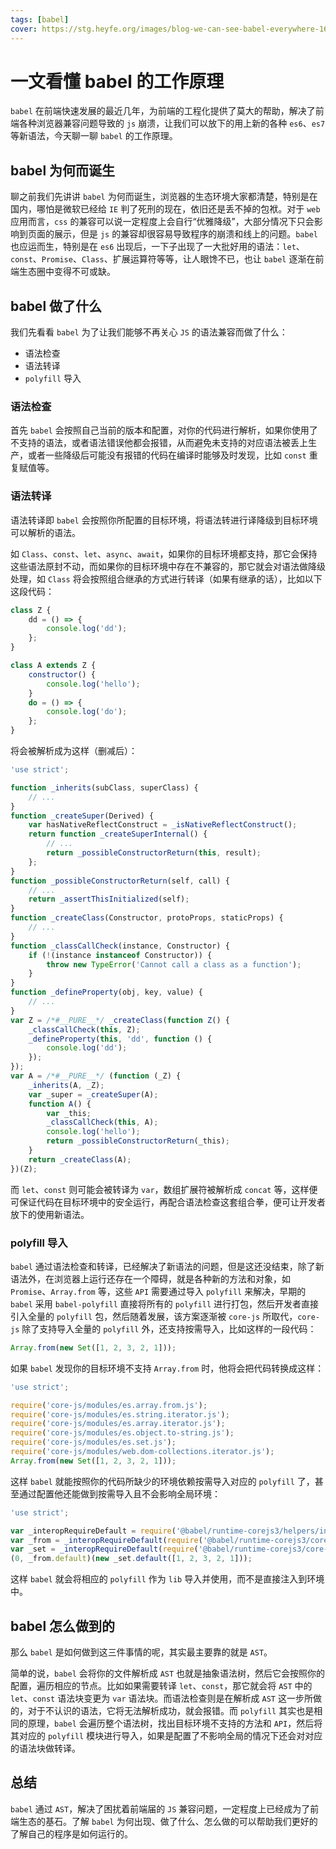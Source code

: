 ```yaml
---
tags: [babel]
cover: https://stg.heyfe.org/images/blog-we-can-see-babel-everywhere-1690811931000.png
---
```


# 一文看懂 babel 的工作原理

`babel` 在前端快速发展的最近几年，为前端的工程化提供了莫大的帮助，解决了前端各种浏览器兼容问题导致的 `js` 崩溃，让我们可以放下的用上新的各种 `es6`、`es7` 等新语法，今天聊一聊 `babel` 的工作原理。

## babel 为何而诞生

聊之前我们先讲讲 `babel` 为何而诞生，浏览器的生态环境大家都清楚，特别是在国内，哪怕是微软已经给 `IE` 判了死刑的现在，依旧还是丢不掉的包袱。对于 `web` 应用而言，`css` 的兼容可以说一定程度上会自行“优雅降级”，大部分情况下只会影响到页面的展示，但是 `js` 的兼容却很容易导致程序的崩溃和线上的问题。`babel` 也应运而生，特别是在 `es6` 出现后，一下子出现了一大批好用的语法：`let`、`const`、`Promise`、`Class`、扩展运算符等等，让人眼馋不已，也让 `babel` 逐渐在前端生态圈中变得不可或缺。

## babel 做了什么

我们先看看 `babel` 为了让我们能够不再关心 `JS` 的语法兼容而做了什么：

-   语法检查
-   语法转译
-   `polyfill` 导入

### 语法检查

首先 `babel` 会按照自己当前的版本和配置，对你的代码进行解析，如果你使用了不支持的语法，或者语法错误他都会报错，从而避免未支持的对应语法被丢上生产，或者一些降级后可能没有报错的代码在编译时能够及时发现，比如 `const` 重复赋值等。

### 语法转译

语法转译即 `babel` 会按照你所配置的目标环境，将语法转进行译降级到目标环境可以解析的语法。

如 `Class`、`const`、`let`、`async`、`await`，如果你的目标环境都支持，那它会保持这些语法原封不动，而如果你的目标环境中存在不兼容的，那它就会对语法做降级处理，如 `Class` 将会按照组合继承的方式进行转译（如果有继承的话），比如以下这段代码：

```js
class Z {
    dd = () => {
        console.log('dd');
    };
}

class A extends Z {
    constructor() {
        console.log('hello');
    }
    do = () => {
        console.log('do');
    };
}
```

将会被解析成为这样（删减后）：

```js
'use strict';

function _inherits(subClass, superClass) {
    // ...
}
function _createSuper(Derived) {
    var hasNativeReflectConstruct = _isNativeReflectConstruct();
    return function _createSuperInternal() {
        // ...
        return _possibleConstructorReturn(this, result);
    };
}
function _possibleConstructorReturn(self, call) {
    // ...
    return _assertThisInitialized(self);
}
function _createClass(Constructor, protoProps, staticProps) {
    // ...
}
function _classCallCheck(instance, Constructor) {
    if (!(instance instanceof Constructor)) {
        throw new TypeError('Cannot call a class as a function');
    }
}
function _defineProperty(obj, key, value) {
    // ...
}
var Z = /*#__PURE__*/ _createClass(function Z() {
    _classCallCheck(this, Z);
    _defineProperty(this, 'dd', function () {
        console.log('dd');
    });
});
var A = /*#__PURE__*/ (function (_Z) {
    _inherits(A, _Z);
    var _super = _createSuper(A);
    function A() {
        var _this;
        _classCallCheck(this, A);
        console.log('hello');
        return _possibleConstructorReturn(_this);
    }
    return _createClass(A);
})(Z);
```

而 `let`、`const` 则可能会被转译为 `var`，数组扩展符被解析成 `concat` 等，这样便可保证代码在目标环境中的安全运行，再配合语法检查这套组合拳，便可让开发者放下的使用新语法。

### polyfill 导入

`babel` 通过语法检查和转译，已经解决了新语法的问题，但是这还没结束，除了新语法外，在浏览器上运行还存在一个障碍，就是各种新的方法和对象，如 `Promise`、`Array.from` 等，这些 `API` 需要通过导入 `polyfill` 来解决，早期的 `babel` 采用 `babel-polyfill` 直接将所有的 `polyfill` 进行打包，然后开发者直接引入全量的 `polyfill` 包，然后随着发展，该方案逐渐被 `core-js` 所取代，`core-js` 除了支持导入全量的 `polyfill` 外，还支持按需导入，比如这样的一段代码：

```js
Array.from(new Set([1, 2, 3, 2, 1]));
```

如果 `babel` 发现你的目标环境不支持 `Array.from` 时，他将会把代码转换成这样：

```js
'use strict';

require('core-js/modules/es.array.from.js');
require('core-js/modules/es.string.iterator.js');
require('core-js/modules/es.array.iterator.js');
require('core-js/modules/es.object.to-string.js');
require('core-js/modules/es.set.js');
require('core-js/modules/web.dom-collections.iterator.js');
Array.from(new Set([1, 2, 3, 2, 1]));
```

这样 `babel` 就能按照你的代码所缺少的环境依赖按需导入对应的 `polyfill` 了，甚至通过配置他还能做到按需导入且不会影响全局环境：

```js
'use strict';

var _interopRequireDefault = require('@babel/runtime-corejs3/helpers/interopRequireDefault');
var _from = _interopRequireDefault(require('@babel/runtime-corejs3/core-js-stable/array/from'));
var _set = _interopRequireDefault(require('@babel/runtime-corejs3/core-js-stable/set'));
(0, _from.default)(new _set.default([1, 2, 3, 2, 1]));
```

这样 `babel` 就会将相应的 `polyfill` 作为 `lib` 导入并使用，而不是直接注入到环境中。

## babel 怎么做到的

那么 `babel` 是如何做到这三件事情的呢，其实最主要靠的就是 `AST`。

简单的说，`babel` 会将你的文件解析成 `AST` 也就是抽象语法树，然后它会按照你的配置，遍历相应的节点。比如如果需要转译 `let`、`const`，那它就会将 `AST` 中的 `let`、`const` 语法块变更为 `var` 语法块。而语法检查则是在解析成 `AST` 这一步所做的，对于不认识的语法，它将无法解析成功，就会报错。而 `polyfill` 其实也是相同的原理，`babel` 会遍历整个语法树，找出目标环境不支持的方法和 `API`，然后将其对应的 `polyfill` 模块进行导入，如果是配置了不影响全局的情况下还会对对应的语法块做转译。

## 总结

`babel` 通过 `AST`，解决了困扰着前端届的 `JS` 兼容问题，一定程度上已经成为了前端生态的基石。了解 `babel` 为何出现、做了什么、怎么做的可以帮助我们更好的了解自己的程序是如何运行的。
